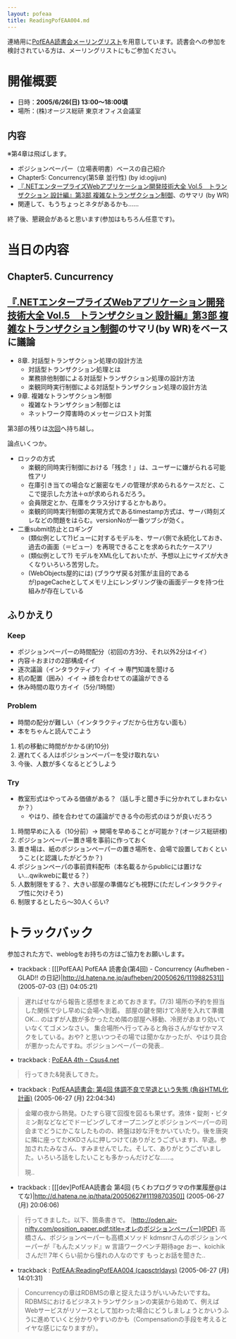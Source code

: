 ```yaml
---
layout: pofeaa
title: ReadingPofEAA004.md
---
```



連絡用に[PofEAA読書会メーリングリスト](PofEAAReadingMailingList)を用意しています。読書会への参加を検討されている方は、メーリングリストにもご参加ください。

# 開催概要
- 日時：**2005/6/26(日) 13:00〜18:00頃**
- 場所：(株)オージス総研 東京オフィス会議室

## 内容

※第4章は飛ばします。

- ポジションペーパー（立場表明書）ベースの自己紹介
- Chapter5: Concurrency(第5章 並行性) (by id:ogijun)
- [『.NETエンタープライズWebアプリケーション開発技術大全 Vol.5　トランザクション 設計編』第3部 複雑なトランザクション制御](http://bpstore.nikkeibp.co.jp/nsp/book/04312/04312.html)、のサマリ (by WR)
- 関連して、もうちょっとネタがあるかも……

終了後、懇親会があると思います(参加はもちろん任意です)。

# 当日の内容

## Chapter5. Cuncurrency

## [『.NETエンタープライズWebアプリケーション開発技術大全 Vol.5　トランザクション 設計編』第3部 複雑なトランザクション制御](http://bpstore.nikkeibp.co.jp/nsp/book/04312/04312.html)のサマリ(by WR)をベースに議論 

- 8章. 対話型トランザクション処理の設計方法
  - 対話型トランザクション処理とは
  - 業務排他制御による対話型トランザクション処理の設計方法
  - 楽観同時実行制御による対話型トランザクション処理の設計方法
- 9章.  複雑なトランザクション制御
  - 複雑なトランザクション制御とは
  - ネットワーク障害時のメッセージロスト対策

第3部の残りは[次回](http://capsctrl.que.jp/kdmsnr/wiki/PofEAA/?ReadingPofEAA005)へ持ち越し。

論点いくつか。
- ロックの方式
  - 楽観的同時実行制御における「残念！」は、ユーザーに嫌がられる可能性アリ
  - 在庫引き当ての場合など厳密なモノの管理が求められるケースだと、ここで提示した方法＋αが求められるだろう。
  - 会員限定とか、在庫をクラス分けするとかもあり。
  - 楽観的同時実行制御の実現方式であるtimestamp方式は、サーバ時刻ズレなどの問題をはらむ。versionNoが一番ツブシが効く。
- 二重submit防止とロギング
  - (類似例として?)ビューに対するモデルを、サーバ側で永続化しておき、過去の画面（＝ビュー）を再現できることを求められたケースアリ
  - (類似例として?) モデルをXML化しておいたが、予想以上にサイズが大きくなりいろいろ苦労した。
  - (WebObjects屋的には) (ブラウザ戻る対策が主目的であるが)pageCacheとしてメモリ上にレンダリング後の画面データを持つ仕組みが存在している

## ふりかえり

### Keep

- ポジションペーパーの時間配分（初回の方3分、それ以外2分はイイ）
- 内容＋おまけの2部構成イイ
- 逐次議論（インタラクティブ）イイ → 専門知識を聞ける
- 机の配置（囲み）イイ → 顔を合わせての議論ができる
- 休み時間の取り方イイ（5分/1時間）

### Problem

- 時間の配分が難しい（インタラクティブだから仕方ない面も）
- 本をちゃんと読んでこよう

1. 机の移動に時間がかかる(約10分)
1. 遅れてくる人はポジションペーパーを受け取れない
1. 今後、人数が多くなるとどうしよう

### Try

- 教室形式はやってみる価値がある？（話し手と聞き手に分かれてしまわないか？）
  - やはり、顔を合わせての議論ができる今の形式のほうが良いだろう

1. 時間早めに入る（10分前）→ 開場を早めることが可能か？(オージス総研様)
1. ポジションペーパー置き場を事前に作っておく
  1. 置き場は、紙のポジションペーパーの置き場所を、会場で設置しておくということ(と認識したがどうか？)
  1. ポジションペーパの事前資料配布（本名載るからpublicには置けない...qwikwebに載せる？）
1. 人数制限をする？、大きい部屋の準備なども視野に(ただしインタラクティブ性に欠けそう)
  1. 制限するとしたら〜30人くらい?

# トラックバック
参加された方で、weblogをお持ちの方はご協力をお願いします。

- trackback : [[[PofEAA] PofEAA 読書会(第4回) - Concurrency (Aufheben - GLAD!! の日記)|http://d.hatena.ne.jp/aufheben/20050626/1119882531]] (2005-07-03 (日) 04:05:21)
> 遅ればせながら報告と感想をまとめておきます。(7/3)    場所の予約を担当した関係で少し早めに会場へ到着。 部屋の鍵を開けて冷房を入れて準備OK... のはずが人数が多かったため隣の部屋へ移動、冷房があまり効いていなくてゴメンなさい。 集合場所へ行ってみると角谷さんがなぜかマスクをしている。おや? と思いつつその場では聞かなかったが、やはり具合が悪かったんですね。ポジションペーパーの発表..


- trackback : [PoEAA 4th - Csus4.net](http://www.csus4.net/d/2005/06/26/poeaa-4th/) 
>行ってきた&発表してきた。

- trackback : [PofEAA読書会: 第4回 体調不良で早退という失態 (角谷HTML化計画)](http://kakutani.com/20050626.html#p01) (2005-06-27 (月) 22:04:34)
>金曜の夜から熱発。ひたすら寝て回復を図るも果せず。液体・錠剤・ビタミン剤などなどでドーピングしてオープニングとポジションペーパーの司会までどうにかこなしたものの、終盤は妙な汗をかいていたり。後を唐突に隣に座ってたKKDさんに押しつけて(ありがとうございます)、早退。参加されたみなさん、すみませんでした。そして、ありがとうございました。いろいろ話をしたいことも多かっんだけどな……。
>
>
>現..


- trackback : [[[dev]PofEAA読書会 第4回 (ちくわプログラマの作業履歴@はてな)|http://d.hatena.ne.jp/thata/20050627#1119870350]] (2005-06-27 (月) 20:06:06)
> 行ってきました。以下、箇条書きで。 [http://oden.air-nifty.com/position_paper.pdf:title=オレのポジションペーパー](PDF) 高橋さん、ポジションペーパーも高橋メソッド kdmsnrさんのポジションペーパーが『もんたメソッド』w 言語ワークベンチ期待age おー、koichikさんだ!! 7年くらい前から憧れの人なのです もっとお話を聞きた..


- trackback : [PofEAA:ReadingPofEAA004 (capsctrldays)](http://capsctrl.que.jp/kdmsnr/diary/20050626.html#p01) (2005-06-27 (月) 14:01:31)
>Concurrencyの章はRDBMSの章と捉えたほうがいいみたいですね。RDBMSにおけるビジネストランザクションの実装から始めて、例えばWebサービスがリソースとして加わった場合にどうしましょうとかいうふうに進めていくと分かりやすいのかも（Compensationの手段を考えるとイヤな感じになりますが）。
